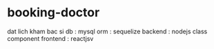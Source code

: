 # booking-doctor
dat lich kham bac si
db : mysql 
orm : sequelize 
backend : nodejs class component
frontend : reactjsv